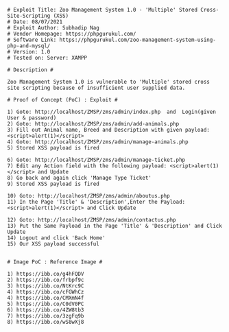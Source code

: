     # Exploit Title: Zoo Management System 1.0 - 'Multiple' Stored Cross-Site-Scripting (XSS)
    # Date: 08/07/2021
    # Exploit Author: Subhadip Nag
    # Vendor Homepage: https://phpgurukul.com/
    # Software Link: https://phpgurukul.com/zoo-management-system-using-php-and-mysql/
    # Version: 1.0
    # Tested on: Server: XAMPP

    # Description #

    Zoo Management System 1.0 is vulnerable to 'Multiple' stored cross site scripting because of insufficient user supplied data.

    # Proof of Concept (PoC) : Exploit #

    1) Goto: http://localhost/ZMSP/zms/admin/index.php  and  Login(given User & password)
    2) Goto: http://localhost/ZMSP/zms/admin/add-animals.php
    3) Fill out Animal name, Breed and Description with given payload: <script>alert(1)</script>
    4) Goto: http://localhost/ZMSP/zms/admin/manage-animals.php
    5) Stored XSS payload is fired

    6) Goto: http://localhost/ZMSP/zms/admin/manage-ticket.php
    7) Edit any Action field with the following payload: <script>alert(1)</script> and Update
    8) Go back and again click 'Manage Type Ticket'
    9) Stored XSS payload is fired

    10) Goto: http://localhost/ZMSP/zms/admin/aboutus.php
    11) In the Page 'Title' & 'Description',Enter the Payload: <script>alert(1)</script> and Click Update

    12) Goto: http://localhost/ZMSP/zms/admin/contactus.php
    13) Put the Same Payload in the Page 'Title' & 'Description' and Click Update
    14) Logout and click 'Back Home'
    15) Our XSS payload successful


    # Image PoC : Reference Image #

    1) https://ibb.co/g4hFQDV
    2) https://ibb.co/frbpf9c
    3) https://ibb.co/NtKrc9C
    4) https://ibb.co/cFGWhCz
    4) https://ibb.co/CMXmN4f
    5) https://ibb.co/C0dV0PC
    6) https://ibb.co/4ZW8tb3
    7) https://ibb.co/3zgFq9b
    8) https://ibb.co/wS8wXj8
